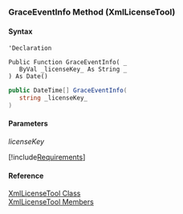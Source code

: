 ﻿### GraceEventInfo Method (XmlLicenseTool)

#### Syntax

```vbnet
'Declaration

Public Function GraceEventInfo( _
   ByVal _licenseKey_ As String _
) As Date()
```

```csharp
public DateTime[] GraceEventInfo( 
   string _licenseKey_
)
```

#### Parameters

_licenseKey_

[!include[Requirements](../partials/requirements.md)]

#### Reference

[XmlLicenseTool Class](FChoice.Common~FChoice.Common.Licensing.XmlLicenseTool.md)  
[XmlLicenseTool Members](FChoice.Common~FChoice.Common.Licensing.XmlLicenseTool_members.md)